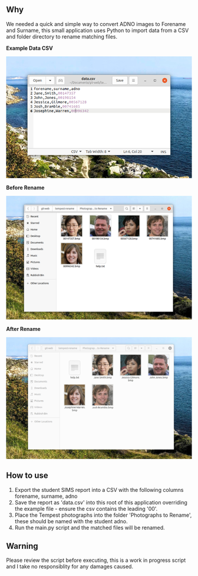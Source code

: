 ## Why

We needed a quick and simple way to convert ADNO images to Forename and Surname, this small application uses Python to import data from a CSV and folder directory to rename matching files.

**Example Data CSV**

![Example Data CSV](sample-data.png)

**Before Rename**

![Before Rename](before-rename.png)

**After Rename**

![After Rename](after-rename.png)


## How to use

1. Export the student SIMS report into a CSV with the following columns forename, surname, adno
2. Save the report as 'data.csv' into this root of this application overriding the example file - ensure the csv contains the leading '00'.
3. Place the Tempest photographs into the folder 'Photographs to Rename', these should be named with the student adno.
4. Run the main.py script and the matched files will be renamed.


## Warning

Please review the script before executing, this is a work in progress script and I take no responsiblity for any damages caused.
